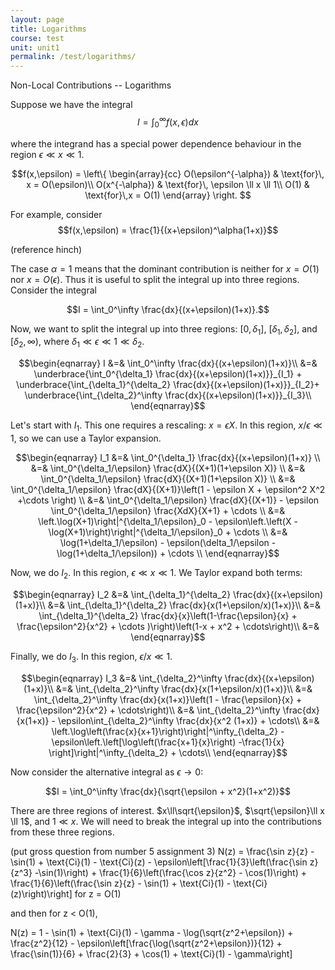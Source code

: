 ```yaml
---
layout: page
title: Logarithms
course: test
unit: unit1
permalink: /test/logarithms/
---
```


Non-Local Contributions -- Logarithms

Suppose we have the integral 
$$I = \int_0^\infty f(x,\epsilon) dx$$

where the integrand has a special power dependence behaviour in the region $\epsilon \ll x \ll 1$.

$$f(x,\epsilon) = \left\{
\begin{array}{cc}
O(\epsilon^{-\alpha}) & \text{for}\, x = O(\epsilon)\\
O(x^{-\alpha}) & \text{for}\, \epsilon \ll x \ll 1\\
O(1) & \text{for}\,x = O(1)
\end{array}
\right. $$

For example, consider
$$f(x,\epsilon) = \frac{1}{(x+\epsilon)^\alpha(1+x)}$$

(reference hinch)

The case $\alpha = 1$ means that the dominant contribution is neither for $x = O(1)$ nor $x = O(\epsilon)$. Thus it is useful to split the integral up into three regions. Consider the integral

$$I = \int_0^\infty \frac{dx}{(x+\epsilon)(1+x)}.$$

Now, we want to split the integral up into three regions: $[0,\delta_1]$, $[\delta_1,\delta_2]$, and $[\delta_2,\infty)$, where $\delta_1 \ll \epsilon\ll 1 \ll \delta_2$. 

$$\begin{eqnarray}
I &=& \int_0^\infty  \frac{dx}{(x+\epsilon)(1+x)}\\
&=& \underbrace{\int_0^{\delta_1}  \frac{dx}{(x+\epsilon)(1+x)}}_{I_1} + \underbrace{\int_{\delta_1}^{\delta_2}  \frac{dx}{(x+\epsilon)(1+x)}}_{I_2}+ \underbrace{\int_{\delta_2}^\infty  \frac{dx}{(x+\epsilon)(1+x)}}_{I_3}\\
\end{eqnarray}$$

Let's start with $I_1$. This one requires a rescaling: $x = \epsilon X$. In this region, $x/\epsilon\ll 1$, so we can use a Taylor expansion. 

$$\begin{eqnarray}
I_1 &=& \int_0^{\delta_1}  \frac{dx}{(x+\epsilon)(1+x)} \\
&=&  \int_0^{\delta_1/\epsilon}  \frac{dX}{(X+1)(1+\epsilon X)} \\
&=&  \int_0^{\delta_1/\epsilon}  \frac{dX}{(X+1)(1+\epsilon X)} \\
&=&  \int_0^{\delta_1/\epsilon}  \frac{dX}{(X+1)}\left(1 - \epsilon X + \epsilon^2 X^2 +\cdots \right) \\
&=&  \int_0^{\delta_1/\epsilon}  \frac{dX}{(X+1)} - \epsilon \int_0^{\delta_1/\epsilon} \frac{XdX}{X+1}  + \cdots  \\
&=&  \left.\log(X+1)\right|^{\delta_1/\epsilon}_0 - \epsilon\left.\left(X - \log(X+1)\right)\right|^{\delta_1/\epsilon}_0 + \cdots  \\
&=&  \log(1+\delta_1/\epsilon) - \epsilon(\delta_1/\epsilon - \log(1+\delta_1/\epsilon)) + \cdots  \\
\end{eqnarray}$$

Now, we do $I_2$. In this region, $\epsilon \ll x \ll 1$. We Taylor expand both terms:

$$\begin{eqnarray}
I_2 &=& \int_{\delta_1}^{\delta_2} \frac{dx}{(x+\epsilon)(1+x)}\\
&=&  \int_{\delta_1}^{\delta_2} \frac{dx}{x(1+\epsilon/x)(1+x)}\\
&=&  \int_{\delta_1}^{\delta_2} \frac{dx}{x}\left(1-\frac{\epsilon}{x} + \frac{\epsilon^2}{x^2} + \cdots )\right)\left(1-x + x^2 + \cdots\right)\\
&=& 
\end{eqnarray}$$

Finally, we do $I_3$. In this region, $\epsilon/x \ll 1$. 

$$\begin{eqnarray}
I_3 &=& \int_{\delta_2}^\infty \frac{dx}{(x+\epsilon)(1+x)}\\
&=& \int_{\delta_2}^\infty \frac{dx}{x(1+\epsilon/x)(1+x)}\\
&=& \int_{\delta_2}^\infty \frac{dx}{x(1+x)}\left(1 - \frac{\epsilon}{x} + \frac{\epsilon^2}{x^2} + \cdots\right)\\
&=&  \int_{\delta_2}^\infty \frac{dx}{x(1+x)} - \epsilon\int_{\delta_2}^\infty  \frac{dx}{x^2 (1+x)}  + \cdots\\
&=&  \left.\log\left(\frac{x}{x+1}\right)\right|^\infty_{\delta_2} - \epsilon\left.\left[\log\left(\frac{x+1}{x}\right) -\frac{1}{x} \right]\right|^\infty_{\delta_2} + \cdots\\
\end{eqnarray}$$





Now consider the alternative integral as $\epsilon\to 0$:

$$I = \int_0^\infty \frac{dx}{\sqrt{\epsilon + x^2}(1+x^2)}$$

There are three regions of interest. $x\ll\sqrt{\epsilon}$, $\sqrt{\epsilon}\ll x \ll 1$, and $1 \ll x$. We will need to break the integral up into the contributions from these three regions. 




(put gross question from number 5 assignment 3)
N(z) = \frac{\sin z}{z} - \sin(1) + \text{Ci}(1) - \text{Ci}(z) - \epsilon\left[\frac{1}{3}\left(\frac{\sin z}{z^3} -\sin(1)\right) + \frac{1}{6}\left(\frac{\cos z}{z^2} - \cos(1)\right) + \frac{1}{6}\left(\frac{\sin z}{z} - \sin(1) + \text{Ci}(1) - \text{Ci}(z)\right)\right] for z = O(1)

and then for z < O(1), 

N(z) = 1 - \sin(1) + \text{Ci}(1) - \gamma - \log(\sqrt{z^2+\epsilon}) + \frac{z^2}{12} - \epsilon\left[\frac{\log(\sqrt{z^2+\epsilon})}{12} + \frac{\sin(1)}{6} + \frac{2}{3} + \cos(1) + \text{Ci}(1) - \gamma\right]
